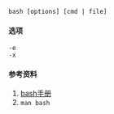 ```
bash [options] [cmd | file]
```

#### 选项

```
-e
-x
```



#### 参考资料

1. [bash手册](http://www.gnu.org/software/bash/manual/bash.html)
2. `man bash`